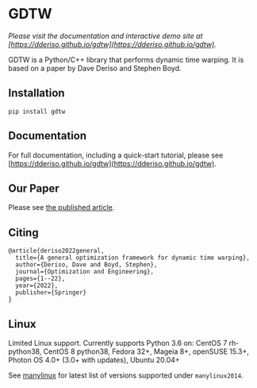 # GDTW

_Please visit the documentation and interactive demo site at [https://dderiso.github.io/gdtw](https://dderiso.github.io/gdtw)._

GDTW is a Python/C++ library that performs dynamic time warping. 
It is based on a paper by Dave Deriso and Stephen Boyd.

## Installation

```
pip install gdtw
```

## Documentation

For full documentation, including a quick-start tutorial, please see [https://dderiso.github.io/gdtw](https://dderiso.github.io/gdtw).


## Our Paper

Please see [the published article](https://rdcu.be/cT5dD).

## Citing

```
@article{deriso2022general,
  title={A general optimization framework for dynamic time warping},
  author={Deriso, Dave and Boyd, Stephen},
  journal={Optimization and Engineering},
  pages={1--22},
  year={2022},
  publisher={Springer}
}
```

## Linux

Limited Linux support. Currently supports Python 3.6 on: CentOS 7 rh-python38, CentOS 8 python38, Fedora 32+, Mageia 8+, openSUSE 15.3+, Photon OS 4.0+ (3.0+ with updates), Ubuntu 20.04+

See [manylinux](https://github.com/pypa/manylinux) for latest list of versions supported under `manylinux2014`. 
